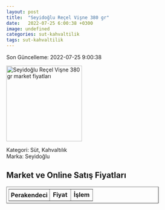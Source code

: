 ```yaml
---
layout: post
title:  "Seyidoğlu Reçel Vişne 380 gr"
date:   2022-07-25 6:00:38 +0300
image: undefined
categories: sut-kahvaltilik
tags: sut-kahvaltilik
---
```


Son Güncelleme: 2022-07-25 9:00:38

<img src="undefined" width="200" alt="Seyidoğlu Reçel Vişne 380 gr market fiyatları" />

Kategori: Süt, Kahvaltılık
<br />
Marka: Seyidoğlu

<h2>Market ve Online Satış Fiyatları</h2>

<table border="1" style="padding: 5px;width:80%;">
  <tr>
    <td style="padding: 5px;"><strong>Perakendeci</strong></td>
    <td><strong>Fiyat</strong></td>
    <td><strong>İşlem</strong></td>
  </tr>
  
</table>
